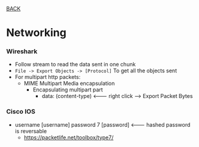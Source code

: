 [BACK](../README.md)
# Networking

### Wireshark
    
- Follow stream to read the data sent in one chunk
- `File -> Export Objects -> [Protocol]` To get all the objects sent 
- For multipart http packets:
  - MIME Multipart Media encapsulation
    - Encapsulating multipart part
      - data: (content-type) <--- right click --> Export Packet Bytes

### Cisco IOS

- username [username] password 7 [password] <--- hashed password is reversable
  - https://packetlife.net/toolbox/type7/ 